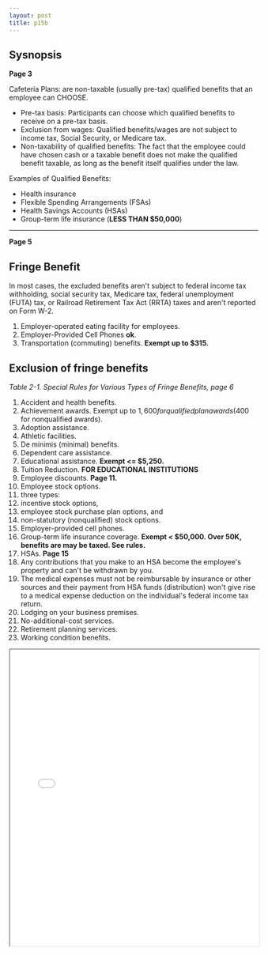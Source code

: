 ```yaml
---
layout: post
title: p15b
---
```


## Sysnopsis

**Page 3**

Cafeteria Plans: are non-taxable (usually pre-tax) qualified benefits that an employee can CHOOSE.

- Pre-tax basis: Participants can choose which qualified benefits to receive on a pre-tax basis.
- Exclusion from wages: Qualified benefits/wages are not subject to income tax, Social Security, or Medicare tax.
- Non-taxability of qualified benefits: The fact that the employee could have chosen cash or a taxable benefit does not make the qualified benefit taxable, as long as the benefit itself qualifies under the law.

Examples of Qualified Benefits:

  - Health insurance
  - Flexible Spending Arrangements (FSAs)
  - Health Savings Accounts (HSAs)
  - Group-term life insurance (**LESS THAN $50,000**)

---

**Page 5**

## Fringe Benefit

In most cases, the excluded benefits aren't subject to federal income tax withholding, social security tax, Medicare tax, federal unemployment (FUTA) tax, or Railroad Retirement Tax Act (RRTA) taxes and aren't reported on Form W-2.

1. Employer-operated eating facility for employees. 
2. Employer-Provided Cell Phones **ok**.
3. Transportation (commuting) benefits. **Exempt up to $315.**    

## Exclusion of fringe benefits

*Table 2-1. Special Rules for Various Types of Fringe Benefits, page 6*

1. Accident and health benefits.  
2. Achievement awards. Exempt up to $1,600 for qualified plan awards ($400 for nonqualified awards).  
3. Adoption assistance.  
4. Athletic facilities.  
5. De minimis (minimal) benefits.  
6. Dependent care assistance.  
7. Educational assistance.  **Exempt <= $5,250.**  
8. Tuition Reduction. **FOR EDUCATIONAL INSTITUTIONS**
9. Employee discounts. **Page 11.**  
10. Employee stock options.   
   1.  three types:  
   2.  incentive stock options,  
   3.  employee stock purchase plan options, and   
   4.  non-statutory (nonqualified) stock options.  
11. Employer-provided cell phones.  
12. Group-term life insurance coverage. **Exempt < $50,000. Over 50K, benefits are may be taxed. See rules.**  
13. HSAs.  **Page 15**
   1. Any contributions that you make to an HSA become the employee's property and can't be withdrawn by you.  
   2. The medical expenses must not be reimbursable by insurance or other sources and their payment from HSA funds (distribution) won't give rise to a medical expense deduction on the individual's federal income tax return.  
14. Lodging on your business premises.   
15. No-additional-cost services.  
16. Retirement planning services.  
17. Working condition benefits.  


<div class="pdf-container">
<iframe src="/ea/assets/pdfs/hock/p15b.pdf" height="600" width="100%" allowFullScreen="true"></iframe>
</div>

